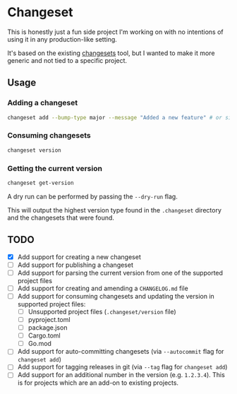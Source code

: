 # Changeset

This is honestly just a fun side project I'm working on with no intentions of using it in any production-like setting.

It's based on the existing [changesets](https://github.com/changesets/changesets) tool, but I wanted to make it more generic and not tied to a specific project.

## Usage

### Adding a changeset

```bash
changeset add --bump-type major --message "Added a new feature" # or simply `changeset add`
```

### Consuming changesets

```bash
changeset version
```

### Getting the current version

```bash
changeset get-version
```

A dry run can be performed by passing the `--dry-run` flag.

This will output the highest version type found in the `.changeset` directory and the changesets that were found.

## TODO

- [x] Add support for creating a new changeset
- [ ] Add support for publishing a changeset
- [ ] Add support for parsing the current version from one of the supported project files
- [ ] Add support for creating and amending a `CHANGELOG.md` file
- [ ] Add support for consuming changesets and updating the version in supported project files:
  - [ ] Unsupported project files (`.changeset/version` file)
  - [ ] pyproject.toml
  - [ ] package.json
  - [ ] Cargo.toml
  - [ ] Go.mod
- [ ] Add support for auto-committing changesets (via `--autocommit` flag for `changeset add`)
- [ ] Add support for tagging releases in git (via `--tag` flag for `changeset add`)
- [ ] Add support for an additional number in the version (e.g. `1.2.3.4`). This is for projects which are an add-on to existing projects.
